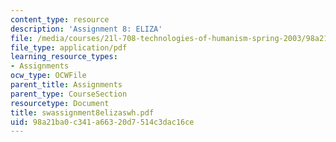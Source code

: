 ```yaml
---
content_type: resource
description: 'Assignment 8: ELIZA'
file: /media/courses/21l-708-technologies-of-humanism-spring-2003/98a21ba0c341a66320d7514c3dac16ce_swassignment8elizaswh.pdf
file_type: application/pdf
learning_resource_types:
- Assignments
ocw_type: OCWFile
parent_title: Assignments
parent_type: CourseSection
resourcetype: Document
title: swassignment8elizaswh.pdf
uid: 98a21ba0-c341-a663-20d7-514c3dac16ce
---
```

